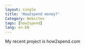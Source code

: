 ```yaml
---
layout: single
title: 'How2spend money?'
Category: Websites
tags: [how2spend]
lang: en-EN
---
```

My recent project is how2spend.com
